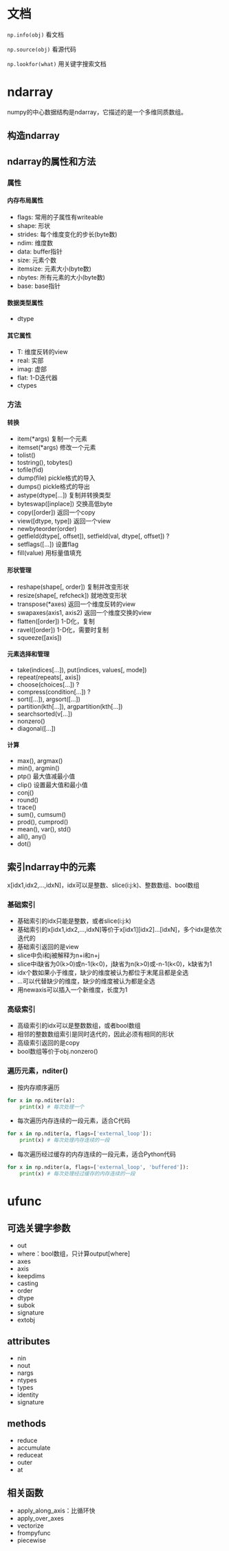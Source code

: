 # 文档

`np.info(obj)` 看文档

`np.source(obj)` 看源代码

`np.lookfor(what)` 用关键字搜索文档

# ndarray

numpy的中心数据结构是ndarray，它描述的是一个多维同质数组。
## 构造ndarray

## ndarray的属性和方法

### 属性

#### 内存布局属性

* flags: 常用的子属性有writeable
* shape: 形状
* strides: 每个维度变化的步长(byte数)
* ndim: 维度数
* data: buffer指针
* size: 元素个数
* itemsize: 元素大小(byte数)
* nbytes: 所有元素的大小(byte数)
* base: base指针

#### 数据类型属性

* dtype

#### 其它属性

* T: 维度反转的view
* real: 实部
* imag: 虚部
* flat: 1-D迭代器
* ctypes

### 方法

#### 转换

* item(*args) 复制一个元素
* itemset(*args) 修改一个元素
* tolist()
* tostring(), tobytes()
* tofile(fid)
* dump(file) pickle格式的导入
* dumps() pickle格式的导出
* astype(dtype[...]) 复制并转换类型
* byteswap([inplace]) 交换高低byte
* copy([order]) 返回一个copy
* view([dtype, type]) 返回一个view
* newbyteorder(order)
* getfield(dtype[, offset]), setfield(val, dtype[, offset]) ?
* setflags([...]) 设置flag
* fill(value) 用标量值填充

#### 形状管理

* reshape(shape[, order]) 复制并改变形状
* resize(shape[, refcheck]) 就地改变形状
* transpose(*axes) 返回一个维度反转的view
* swapaxes(axis1, axis2) 返回一个维度交换的view
* flatten([order]) 1-D化，复制
* ravel([order]) 1-D化，需要时复制
* squeeze([axis])

#### 元素选择和管理

* take(indices[...]), put(indices, values[, mode])
* repeat(repeats[, axis])
* choose(choices[...]) ?
* compress(condition[...]) ?
* sort([...]), argsort([...])
* partition(kth[...]), argpartition(kth[...])
* searchsorted(v[...])
* nonzero()
* diagonal([...])

#### 计算

* max(), argmax()
* min(), argmin()
* ptp() 最大值减最小值
* clip() 设置最大值和最小值
* conj()
* round()
* trace()
* sum(), cumsum()
* prod(), cumprod()
* mean(), var(), std()
* all(), any()
* dot()

## 索引ndarray中的元素

x[idx1,idx2,...,idxN]，idx可以是整数、slice(i:j:k)、整数数组、bool数组

### 基础索引

* 基础索引的idx只能是整数，或者slice(i:j:k)
* 基础索引的x[idx1,idx2,...,idxN]等价于x\[idx1][idx2]...[idxN]，多个idx是依次迭代的
* 基础索引返回的是view
* slice中负i和j被解释为n+i和n+j
* slice中i缺省为0(k>0)或n-1(k<0)，j缺省为n(k>0)或-n-1(k<0)，k缺省为1
* idx个数如果小于维度，缺少的维度被认为都位于末尾且都是全选
* ...可以代替缺少的维度，缺少的维度被认为都是全选
* 用newaxis可以插入一个新维度，长度为1

### 高级索引

* 高级索引的idx可以是整数数组，或者bool数组
* 相邻的整数数组索引是同时迭代的，因此必须有相同的形状
* 高级索引返回的是copy
* bool数组等价于obj.nonzero()

### 遍历元素，nditer()

* 按内存顺序遍历

```python
for x in np.nditer(a):
	print(x) # 每次处理一个
```

* 每次遍历内存连续的一段元素，适合C代码

```python
for x in np.nditer(a, flags=['external_loop']):
	print(x) # 每次处理内存连续的一段
```

* 每次遍历经过缓存的内存连续的一段元素，适合Python代码

```python
for x in np.nditer(a, flags=['external_loop', 'buffered']):
	print(x) # 每次处理经过缓存的内存连续的一段
```

# ufunc

## 可选关键字参数

* out
* where：bool数组，只计算output[where]
* axes
* axis
* keepdims
* casting
* order
* dtype
* subok
* signature
* extobj

## attributes

* nin
* nout
* nargs
* ntypes
* types
* identity
* signature

## methods

* reduce
* accumulate
* reduceat
* outer
* at

## 相关函数

* apply_along_axis：比循环快
* apply_over_axes
* vectorize
* frompyfunc
* piecewise
